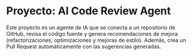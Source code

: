 # Proyecto: AI Code Review Agent

Este proyecto es un agente de IA que se conecta a un repositorio de GitHub, revisa el código fuente y genera recomendaciones de mejora (refactorizaciones, optimizaciones y mejoras de estilo). Además, crea un Pull Request automáticamente con las sugerencias generadas.

